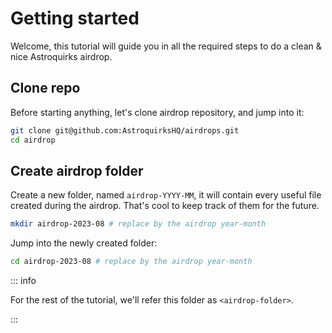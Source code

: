 # Getting started

Welcome, this tutorial will guide you in all the required steps to do a clean & nice Astroquirks
airdrop.

## Clone repo

Before starting anything, let's clone airdrop repository, and jump into it:

```bash
git clone git@github.com:AstroquirksHQ/airdrops.git
cd airdrop
```

## Create airdrop folder

Create a new folder, named `airdrop-YYYY-MM`, it will contain every useful file created during the airdrop.
That's cool to keep track of them for the future.

```bash
mkdir airdrop-2023-08 # replace by the airdrop year-month
```

Jump into the newly created folder:

```bash
cd airdrop-2023-08 # replace by the airdrop year-month
```

::: info

For the rest of the tutorial, we'll refer this folder as `<airdrop-folder>`.

:::

<!-- ## Old tutorial (TODO: write this cleanly) -->
<!---->
<!-- - ---- OSMO ----- -->
<!---->
<!-- PREPARE TMP ADDRESS -- create tmp address on kplr -- send fund for airdrop tx fees to tmp address -->
<!---->
<!-- WITHDRAW COMMISSION (MULTISIG) -- craft withdraw tx -- sign & broadcast withdraw tx -- send airdrop tokens to tmp address -->
<!---->
<!-- SWAP TO AIRDROP TOKEN -- swap commission to airdrop token -->
<!---->
<!-- AIRDROP -- snapshot delegators -->
<!---->
<!-- ```bash -->
<!-- # from validatool -->
<!-- pipenv shell -->
<!-- export PYTHONPATH=$PYTHONPATH:$(pwd) -->
<!-- ./bin/validatool delegators --to-csv delegators.csv --osmosis-node <https://osmosis-mainnet-rpc.allthatnode.com:1317> -->
<!-- ``` -->
<!---->
<!-- -- compute airdrop distribution -->
<!---->
<!-- ```bash -->
<!-- ./bin/validatool airdrop \\ -->
<!--   --from-csv <snapshot.csv> \\ -->
<!--   --amount <total-amount-to-airdrop> \\ -->
<!--   --min <min-amount-to-be-in-the-airdrop> \\ -->
<!--   --remove-superfluid \\ -->
<!--   --osmosis-node <https://osmosis-mainnet-rpc.allthatnode.com:1317> \\ -->
<!--   --to-csv <output.csv> -->
<!-- ``` -->
<!---->
<!-- -- craft tx airdrop -->
<!---->
<!-- ********************IMPORTANT******************** register denomination for your token in src/token.py -->
<!---->
<!-- - - sign & broadcast airdrop tx -->
<!---->
<!-- ```bash -->
<!-- ./bin/validatool craft-airdrop-tx \\ -->
<!--   --from-csv <distribution.csv> \\ -->
<!--   --token <token> \\ -->
<!--   --memo "Quirky Reward #<n> - From Astroquirks with love <3" \\ -->
<!--   --from-address <sender-address> \\ -->
<!--   > airdrop-tx.json -->
<!-- ``` -->
<!---->
<!-- ```bash -->
<!-- osmosisd tx sign airdrop-tx.json --chain-id osmosis-1 --from AstroquirksTmpAddress2 --node <https://rpc.osmosis.zone:443> --sign-mode amino-json -->
<!-- ``` -->
<!---->
<!-- ```bash -->
<!-- osmosisd tx broadcast airdrop-tx-signed.json --node <https://rpc.osmosis.zone:443> -->
<!-- ``` -->
<!---->
<!-- - send back what’s left yodo yodo -->
<!---->
<!-- on **************quirky_rewards************** now: -->
<!---->
<!-- - go to src/token -->
<!-- - edit the script to put proper tx hash in script + ensure proper node -->
<!---->
<!-- ```bash -->
<!-- python gen_data.py -->
<!-- ``` -->
<!---->
<!-- then update manually the data.json file and struggle with JSON indenting -->
<!---->
<!-- - ---- STARGAZE ----- PREPARE TMP ADDRESS -- create tmp address (stars1emfa3gzm0u3yclcsmkc0assmakwv5nlyj9jqk2) -- send fund for airdrop tx fees to tmp address -->
<!---->
<!-- WITHDRAW COMMISSION (MULTISIG) -- craft withdraw tx -- sign & broadcast withdraw tx -- send airdrop tokens to tmp address -->
<!---->
<!-- SWAP TO AIRDROP TOKEN -- swap commission to airdrop token -->
<!---->
<!-- AIRDROP -- snapshot delagators (done) -- Tranform STARS address to OSMO address <--- NEW -- compute airdrop distribution -- craft tx airdrop -->
<!-- node dist/addrMatcher.js -f ../airdrops/005_2023-05/stargaze-airdrop.csv -r https://rpc-stargaze-ia.cosmosia.notional.ventures --to osmo -->
<!---->
<!-- - - sign & broadcast airdrop tx -->
